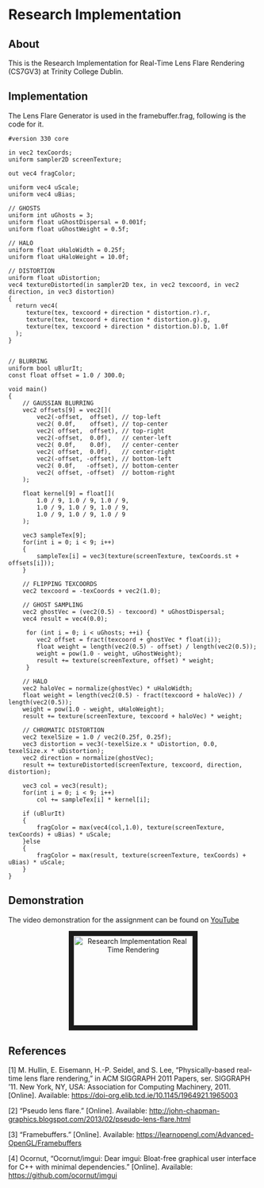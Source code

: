 # Research Implementation

## About

This is the Research Implementation for Real-Time Lens Flare Rendering (CS7GV3) at Trinity College Dublin.

## Implementation
The Lens Flare Generator is used in the framebuffer.frag, following is the code for it.
```
#version 330 core

in vec2 texCoords;
uniform sampler2D screenTexture;

out vec4 fragColor;

uniform vec4 uScale;
uniform vec4 uBias;

// GHOSTS
uniform int uGhosts = 3;
uniform float uGhostDispersal = 0.001f;
uniform float uGhostWeight = 0.5f;

// HALO
uniform float uHaloWidth = 0.25f;
uniform float uHaloWeight = 10.0f;

// DISTORTION
uniform float uDistortion;
vec4 textureDistorted(in sampler2D tex, in vec2 texcoord, in vec2 direction, in vec3 distortion)
{
  return vec4(
     texture(tex, texcoord + direction * distortion.r).r,
     texture(tex, texcoord + direction * distortion.g).g,
     texture(tex, texcoord + direction * distortion.b).b, 1.0f
  );
}


// BLURRING
uniform bool uBlurIt;
const float offset = 1.0 / 300.0;

void main()
{
    // GAUSSIAN BLURRING
    vec2 offsets[9] = vec2[](
        vec2(-offset,  offset), // top-left
        vec2( 0.0f,    offset), // top-center
        vec2( offset,  offset), // top-right
        vec2(-offset,  0.0f),   // center-left
        vec2( 0.0f,    0.0f),   // center-center
        vec2( offset,  0.0f),   // center-right
        vec2(-offset, -offset), // bottom-left
        vec2( 0.0f,   -offset), // bottom-center
        vec2( offset, -offset)  // bottom-right
    );

    float kernel[9] = float[](
        1.0 / 9, 1.0 / 9, 1.0 / 9,
        1.0 / 9, 1.0 / 9, 1.0 / 9,
        1.0 / 9, 1.0 / 9, 1.0 / 9
    );
    
    vec3 sampleTex[9];
    for(int i = 0; i < 9; i++)
    {
        sampleTex[i] = vec3(texture(screenTexture, texCoords.st + offsets[i]));
    }
    
    // FLIPPING TEXCOORDS
    vec2 texcoord = -texCoords + vec2(1.0);

    // GHOST SAMPLING
    vec2 ghostVec = (vec2(0.5) - texcoord) * uGhostDispersal;
    vec4 result = vec4(0.0);

     for (int i = 0; i < uGhosts; ++i) {
        vec2 offset = fract(texcoord + ghostVec * float(i));
        float weight = length(vec2(0.5) - offset) / length(vec2(0.5));
        weight = pow(1.0 - weight, uGhostWeight);
        result += texture(screenTexture, offset) * weight;
     }
    
    // HALO
    vec2 haloVec = normalize(ghostVec) * uHaloWidth;
    float weight = length(vec2(0.5) - fract(texcoord + haloVec)) / length(vec2(0.5));
    weight = pow(1.0 - weight, uHaloWeight);
    result += texture(screenTexture, texcoord + haloVec) * weight;
    
    // CHROMATIC DISTORTION
    vec2 texelSize = 1.0 / vec2(0.25f, 0.25f);
    vec3 distortion = vec3(-texelSize.x * uDistortion, 0.0, texelSize.x * uDistortion);
    vec2 direction = normalize(ghostVec);
    result += textureDistorted(screenTexture, texcoord, direction, distortion);

    vec3 col = vec3(result);
    for(int i = 0; i < 9; i++)
        col += sampleTex[i] * kernel[i];

    if (uBlurIt)
    {
        fragColor = max(vec4(col,1.0), texture(screenTexture, texCoords) + uBias) * uScale;
    }else
    {
        fragColor = max(result, texture(screenTexture, texCoords) + uBias) * uScale;
    }
}
```

## Demonstration

The video demonstration for the assignment can be found on [YouTube](https://youtu.be/BhXuaUNSYYs)
<p align='center'>
  <a href="http://www.youtube.com/watch?feature=player_embedded&v=BhXuaUNSYYs" target="_blank">
      <img src="http://img.youtube.com/vi/BhXuaUNSYYs/0.jpg" alt="Research Implementation Real Time Rendering" width="240" height="180" border="10" />
  </a>
<p>

## References

[1] M. Hullin, E. Eisemann, H.-P. Seidel, and S. Lee, “Physically-based real-time lens flare rendering,” in ACM SIGGRAPH 2011 Papers, ser. SIGGRAPH ’11. New York, NY, USA: Association for Computing Machinery, 2011. [Online]. Available: https://doi-org.elib.tcd.ie/10.1145/1964921.1965003
  
[2] “Pseudo lens flare.” [Online]. Available: http://john-chapman-graphics.blogspot.com/2013/02/pseudo-lens-flare.html
  
[3] “Framebuffers.” [Online]. Available: https://learnopengl.com/Advanced-OpenGL/Framebuffers
  
[4] Ocornut, “Ocornut/imgui: Dear imgui: Bloat-free graphical user interface for C++ with minimal dependencies.” [Online]. Available: https://github.com/ocornut/imgui
